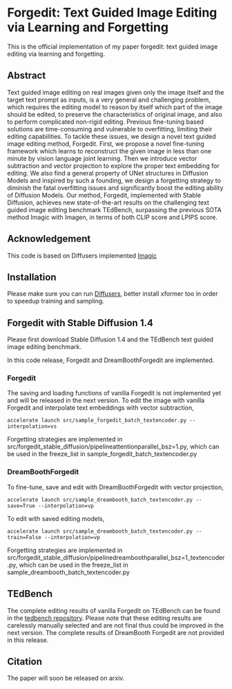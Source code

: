 # Forgedit: Text Guided Image Editing via Learning and Forgetting

This is the official implementation of my paper forgedit: text guided image editing via learning and forgetting.

## Abstract 

Text guided image editing on real images given only the image itself and the target text prompt as inputs, is a very general and challenging problem, which requires the editing model to  reason by itself which part of the image should be edited, to preserve the characteristics of original image, and also to perform complicated non-rigid editing.   Previous fine-tuning based solutions are time-consuming  and vulnerable to overfitting, limiting their editing capabilities. To tackle these issues, we design a novel text guided image editing method, Forgedit. First, we propose a novel fine-tuning framework which learns to reconstruct the given image in less than one minute by vision language joint learning. Then we introduce vector subtraction and vector projection to explore the proper text embedding for editing. We also find a general property of UNet structures in Diffusion Models and inspired by such a founding, we design a forgetting strategy to diminish the fatal overfitting issues and significantly boost the editing ability of Diffusion Models. Our method, Forgedit, implemented with Stable Diffusion, achieves new state-of-the-art results on the challenging text guided image editing benchmark TEdBench,  surpassing the previous SOTA method Imagic with Imagen, in terms of both CLIP score and LPIPS score.


## Acknowledgement

This code is based on Diffusers implemented [Imagic](https://github.com/huggingface/diffusers/blob/main/examples/community/imagic_stable_diffusion.py)

## Installation

Please make sure you can run [Diffusers](https://github.com/huggingface/diffusers/), 
better install xformer too in order to speedup training and sampling.

## Forgedit with Stable Diffusion 1.4

Please first download Stable Diffusion 1.4 and the TEdBench text guided image editing benchmark.

In this code release, Forgedit and DreamBoothForgedit are implemented. 

### Forgedit

The saving and loading functions of vanilla Forgedit is not implemented 
yet and will be released in the next version. To edit the image with vanilla Forgedit and
interpolate text embeddings with  vector subtraction, 

```
accelerate launch src/sample_forgedit_batch_textencoder.py --interpolation=vs
```

Forgetting strategies are implemented in src/forgedit_stable_diffusion/pipelineattentionparallel_bsz=1.py,
which can be used in the freeze_list in sample_forgedit_batch_textencoder.py




### DreamBoothForgedit

To fine-tune, save and edit with DreamBoothForgedit with vector projection,


```
accelerate launch src/sample_dreambooth_batch_textencoder.py --save=True --interpolation=vp
```


To edit with saved editing models, 


```
accelerate launch src/sample_dreambooth_batch_textencoder.py --train=False --interpolation=vp
```

Forgetting strategies are implemented in src/forgedit_stable_diffusion/pipelinedreamboothparallel_bsz=1_textencoder.py,
which can be used in the freeze_list in sample_dreambooth_batch_textencoder.py


## TEdBench

The complete editing results of vanilla Forgedit on TEdBench can be found in the [tedbench repository](https://github.com/witcherofresearch/tedbench). Please note that these editing results are carelessly manually selected 
and are not final thus could be improved in the next version. The complete results of DreamBooth Forgedit are not provided in this release. 

## Citation

The paper will soon be released on arxiv.